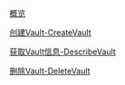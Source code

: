 [概览](overview.md)

[创建Vault-CreateVault](create_vault.md)

[获取Vault信息-DescribeVault](describe_vault.md)

[删除Vault-DeleteVault](delete_vault.md)

